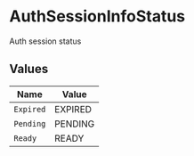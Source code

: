 # AuthSessionInfoStatus

Auth session status


## Values

| Name      | Value     |
| --------- | --------- |
| `Expired` | EXPIRED   |
| `Pending` | PENDING   |
| `Ready`   | READY     |